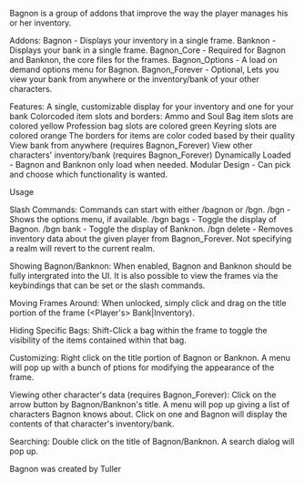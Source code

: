 Bagnon is a group of addons that improve the way the player manages his or her inventory.

Addons:
Bagnon - Displays your inventory in a single frame.
Banknon - Displays your bank in a single frame.
Bagnon_Core - Required for Bagnon and Banknon, the core files for the frames.
Bagnon_Options - A load on demand options menu for Bagnon.
Bagnon_Forever - Optional, Lets you view your bank from anywhere or the inventory/bank of your other characters.

Features:
A single, customizable display for your inventory and one for your bank
Colorcoded item slots and borders:
Ammo and Soul Bag item slots are colored yellow
Profession bag slots are colored green
Keyring slots are colored orange
The borders for items are color coded based by their quality
View bank from anywhere (requires Bagnon_Forever)
View other characters' inventory/bank (requires Bagnon_Forever)
Dynamically Loaded - Bagnon and Banknon only load when needed.
Modular Design - Can pick and choose which functionality is wanted.

Usage

Slash Commands:
Commands can start with either /bagnon or /bgn.
/bgn - Shows the options menu, if available.
/bgn bags - Toggle the display of Bagnon.
/bgn bank - Toggle the display of Banknon.
/bgn delete <player> <realm> - Removes inventory data about the given player from Bagnon_Forever. Not specifying a realm will revert to the current realm.

Showing Bagnon/Banknon:
When enabled, Bagnon and Banknon should be fully intergrated into the UI. It is also possible to view the frames via the keybindings that can be set or the slash commands.

Moving Frames Around:
When unlocked, simply click and drag on the title portion of the frame (<Player's> Bank|Inventory).

Hiding Specific Bags:
Shift-Click a bag within the frame to toggle the visibility of the items contained within that bag.

Customizing:
Right click on the title portion of Bagnon or Banknon. A menu will pop up with a bunch of ptions for modifying the appearance of the frame.

Viewing other character's data (requires Bagnon_Forever):
Click on the arrow button by Bagnon/Banknon's title. A menu will pop up giving a list of characters Bagnon knows about. Click on one and Bagnon will display the contents of that character's inventory/bank.

Searching:
Double click on the title of Bagnon/Banknon. A search dialog will pop up.

Bagnon was created by Tuller
